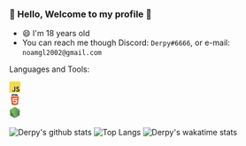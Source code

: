 ### 👋 Hello, Welcome to my profile 👋

- 😄 I'm 18 years old
- You can reach me though Discord: `Derpy#6666`, or e-mail: `noamgl2002@gmail.com`

Languages and Tools:

<code><a target="_blank" rel="noopener noreferrer" href="https://raw.githubusercontent.com/github/explore/80688e429a7d4ef2fca1e82350fe8e3517d3494d/topics/javascript/javascript.png"><img height="20" src="https://raw.githubusercontent.com/github/explore/80688e429a7d4ef2fca1e82350fe8e3517d3494d/topics/javascript/javascript.png" style="max-width:100%;"></a>
</code>
<code><a target="_blank" rel="noopener noreferrer" href="https://raw.githubusercontent.com/github/explore/80688e429a7d4ef2fca1e82350fe8e3517d3494d/topics/html/html.png"><img height="20" src="https://raw.githubusercontent.com/github/explore/80688e429a7d4ef2fca1e82350fe8e3517d3494d/topics/html/html.png" style="max-width:100%;"></a>
</code>
<code><a target="_blank" rel="noopener noreferrer" href="https://raw.githubusercontent.com/github/explore/80688e429a7d4ef2fca1e82350fe8e3517d3494d/topics/nodejs/nodejs.png"><img height="20" src="https://raw.githubusercontent.com/github/explore/80688e429a7d4ef2fca1e82350fe8e3517d3494d/topics/nodejs/nodejs.png" style="max-width:100%;"></a>
</code>

![Derpy's github stats](https://github-readme-stats.vercel.app/api?username=Derpy666&show_icons=true&theme=dark&count_private=true)
![Top Langs](https://github-readme-stats.vercel.app/api/top-langs/?username=Derpy666&layout=compact&theme=dark&count_private=true)
![Derpy's wakatime stats](https://github-readme-stats.vercel.app/api/wakatime?username=Derpy666)
